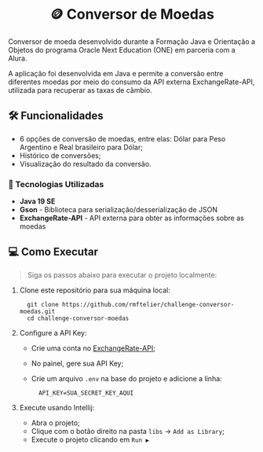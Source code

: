 <h1 align="center">🪙 Conversor de Moedas </h1>

Conversor de moeda desenvolvido durante a Formação Java e Orientação a Objetos do programa Oracle Next Education (ONE) em parceria com a Alura. 

A aplicação foi desenvolvida em Java e permite a conversão entre diferentes moedas por meio do consumo da API externa ExchangeRate-API, utilizada para recuperar as taxas de câmbio.  


<h2> 🛠️ Funcionalidades </h2>

- 6 opções de conversão de moedas, entre elas: Dólar para Peso Argentino e Real brasileiro para Dólar;
- Histórico de conversões;
- Visualização do resultado da conversão.

<h3> 🚀 Tecnologias Utilizadas </h3>

- **Java 19 SE**
- **Gson** - Biblioteca para serialização/desserialização de JSON
- **ExchangeRate-API** - API externa para obter as informações sobre as moedas


<h2> 💻 Como Executar </h2>

> Siga os passos abaixo para executar o projeto localmente:

1. Clone este repositório para sua máquina local:
      ```
        git clone https://github.com/rmftelier/challenge-conversor-moedas.git
        cd challenge-conversor-moedas
      ```

2. Configure a API Key:
   
   - Crie uma conta no [ExchangeRate-API](https://www.exchangerate-api.com/);
   - No painel, gere sua API Key;
   - Crie um arquivo `.env` na base do projeto e adicione a linha:
     
      ```
        API_KEY=SUA_SECRET_KEY_AQUI
      ```

3. Execute usando Intellij:

      - Abra o projeto;
      - Clique com o botão direito na pasta `libs` → `Add as Library`;
      - Execute o projeto clicando em `Run ▶️`
